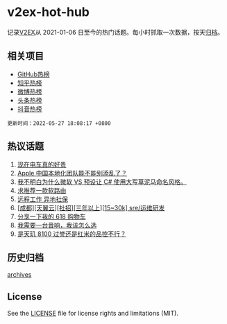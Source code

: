 # v2ex-hot-hub

 记录[V2EX](https://www.v2ex.com/)从 2021-01-06 日至今的热门话题。每小时抓取一次数据，按天[归档](archives)。
 
 ## 相关项目

- [GitHub热榜](https://github.com/snaildev/github-hot-hub)
- [知乎热榜](https://github.com/snaildev/zhihu-hot-hub)
- [微博热榜](https://github.com/snaildev/weibo-hot-hub)
- [头条热榜](https://github.com/snaildev/toutiao-hot-hub)
- [抖音热榜](https://github.com/snaildev/douyin-hot-hub)


 `更新时间：2022-05-27 18:08:17 +0800`

## 热议话题

1. [现在电车真的好贵](https://www.v2ex.com/t/855591)
1. [Apple 中国本地化团队能不能别添乱了？](https://www.v2ex.com/t/855533)
1. [我不明白为什么微软 VS 预设让 C# 使用大写草泥马命名风格。](https://www.v2ex.com/t/855545)
1. [求推荐一款软路由](https://www.v2ex.com/t/855585)
1. [远程工作 异地社保](https://www.v2ex.com/t/855581)
1. [[成都][天翼云][社招][三年以上][15~30k] sre/运维研发](https://www.v2ex.com/t/855655)
1. [分享一下我的 618 购物车](https://www.v2ex.com/t/855668)
1. [我需要一台音响，我该怎么选](https://www.v2ex.com/t/855578)
1. [是天玑 8100 过誉还是红米的品控不行？](https://www.v2ex.com/t/855624)

## 历史归档

[archives](archives)

## License

See the [LICENSE](LICENSE) file for license rights and limitations (MIT).
